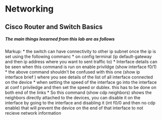 # Networking
## Cisco Router and Switch Basics
##### The main things leearned from this lab are as follows 

 
 Markup:   * the switch can have connectivity to other ip subnet once the ip is set using the following commanc
           * on config terminal (ip default-gateway and then ip address where you want to sent traffic to)
           * Interface details can be seen when this command is run on enable privildge (show interface f0/1)
           * the above command shouldn't be confused with this one (show ip interface brief ) where you see details of the list of all interface connected on the device
           * when setting the speed of the interface go into the interface at conf t priviledge and then set the speed or dublex. this has to be done on both end of the links
           * So this command (show cdp neighbors) shows the neighbors directly attached to the devices, you can disable it on the interface by going to the interface and disabling it (int f0/0 and then no cdp enable) that will prevent the device on the end of that interface to not recieve network information
